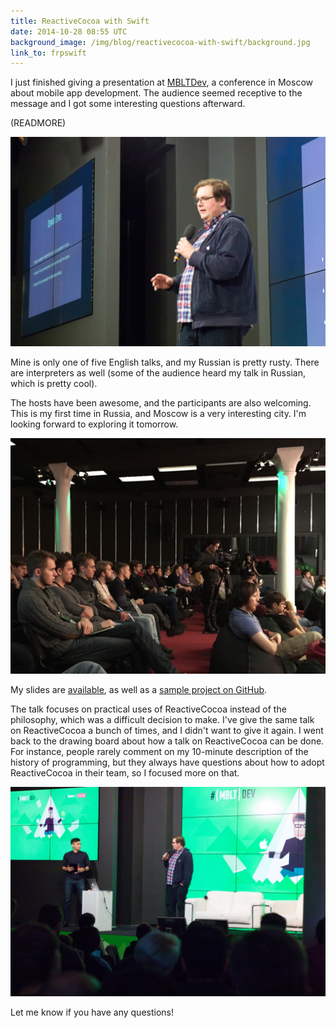 ```yaml
---
title: ReactiveCocoa with Swift
date: 2014-10-28 08:55 UTC
background_image: /img/blog/reactivecocoa-with-swift/background.jpg
link_to: frpswift
---
```


I just finished giving a presentation at [MBLTDev](http://mbltdev.ru), a conference in Moscow about mobile app development. The audience seemed receptive to the message and I got some interesting questions afterward.

(READMORE)

![On stage](/img/blog/reactivecocoa-with-swift/1.jpg)

Mine is only one of five English talks, and my Russian is pretty rusty. There are interpreters as well (some of the audience heard my talk in Russian, which is pretty cool).

The hosts have been awesome, and the participants are also welcoming. This is my first time in Russia, and Moscow is a very interesting city. I'm looking forward to exploring it tomorrow.

![Audience](/img/blog/reactivecocoa-with-swift/2.jpg)

My slides are [available](https://speakerdeck.com/ashfurrow/functional-reactive-programming-in-swift), as well as a [sample project on GitHub](https://github.com/AshFurrow/MBLTDev).

<script async class="speakerdeck-embed" data-id="83497160404801324aa87a6501a1d9f8" data-ratio="1.77777777777778" src="//speakerdeck.com/assets/embed.js"></script>

The talk focuses on practical uses of ReactiveCocoa instead of the philosophy, which was a difficult decision to make. I've give the same talk on ReactiveCocoa a bunch of times, and I didn't want to give it again. I went back to the drawing board about how a talk on ReactiveCocoa can be done. For instance, people rarely comment on my 10-minute description of the history of programming, but they always have questions about how to adopt ReactiveCocoa in their team, so I focused more on that.

![Question Period](/img/blog/reactivecocoa-with-swift/3.jpg)

Let me know if you have any questions!

